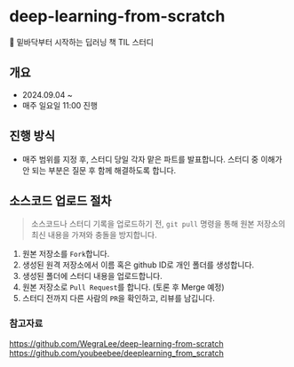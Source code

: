 # deep-learning-from-scratch
📖 밑바닥부터 시작하는 딥러닝 책 TIL 스터디

## 개요
- 2024.09.04 ~
- 매주 일요일 11:00 진행

## 진행 방식
- 매주 범위를 지정 후, 스터디 당일 각자 맡은 파트를 발표합니다. 스터디 중 이해가 안 되는 부분은 질문 후 함께 해결하도록 합니다.

## 소스코드 업로드 절차
> 소스코드나 스터디 기록을 업로드하기 전, `git pull` 명령을 통해 원본 저장소의 최신 내용을 가져와 충돌을 방지합니다.
1. 원본 저장소를 `Fork`합니다.
2. 생성된 원격 저장소에서 이름 혹은 github ID로 개인 폴더를 생성합니다.
3. 생성된 폴더에 스터디 내용을 업로드합니다.
4. 원본 저장소로 `Pull Request`를 합니다. (토론 후 Merge 예정)
5. 스터디 전까지 다른 사람의 `PR`을 확인하고, 리뷰를 남깁니다.


### 참고자료
https://github.com/WegraLee/deep-learning-from-scratch
https://github.com/youbeebee/deeplearning_from_scratch
